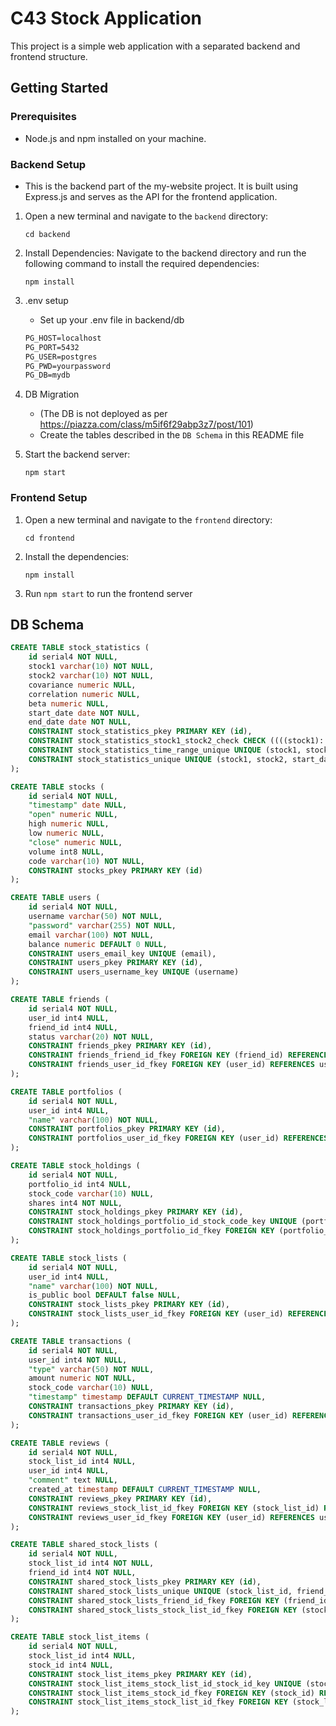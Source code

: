 # C43 Stock Application

This project is a simple web application with a separated backend and frontend structure.

## Getting Started

### Prerequisites

- Node.js and npm installed on your machine.

### Backend Setup
- This is the backend part of the my-website project. It is built using Express.js and serves as the API for the frontend application.

1. Open a new terminal and navigate to the `backend` directory:
   ```
   cd backend
   ```

2. Install Dependencies: Navigate to the backend directory and run the following command to install the required dependencies:

   ```
   npm install
   ```

2. .env setup
   - Set up your .env file in backend/db
   ```txt
   PG_HOST=localhost
   PG_PORT=5432
   PG_USER=postgres
   PG_PWD=yourpassword
   PG_DB=mydb
   ```

3. DB Migration
   - (The DB is not deployed as per https://piazza.com/class/m5if6f29abp3z7/post/101)
   - Create the tables described in the `DB Schema` in this README file

4. Start the backend server:
   ```
   npm start
   ```

### Frontend Setup

1. Open a new terminal and navigate to the `frontend` directory:
   ```
   cd frontend
   ```
2. Install the dependencies:
   ```
   npm install
   ```

3. Run `npm start` to run the frontend server

## DB Schema

```sql
CREATE TABLE stock_statistics (
	id serial4 NOT NULL,
	stock1 varchar(10) NOT NULL,
	stock2 varchar(10) NOT NULL,
	covariance numeric NULL,
	correlation numeric NULL,
	beta numeric NULL,
	start_date date NOT NULL,
	end_date date NOT NULL,
	CONSTRAINT stock_statistics_pkey PRIMARY KEY (id),
	CONSTRAINT stock_statistics_stock1_stock2_check CHECK ((((stock1)::text <> (stock2)::text) OR (beta IS NOT NULL))),
	CONSTRAINT stock_statistics_time_range_unique UNIQUE (stock1, stock2, start_date, end_date),
	CONSTRAINT stock_statistics_unique UNIQUE (stock1, stock2, start_date, end_date)
);

CREATE TABLE stocks (
	id serial4 NOT NULL,
	"timestamp" date NULL,
	"open" numeric NULL,
	high numeric NULL,
	low numeric NULL,
	"close" numeric NULL,
	volume int8 NULL,
	code varchar(10) NOT NULL,
	CONSTRAINT stocks_pkey PRIMARY KEY (id)
);

CREATE TABLE users (
	id serial4 NOT NULL,
	username varchar(50) NOT NULL,
	"password" varchar(255) NOT NULL,
	email varchar(100) NOT NULL,
	balance numeric DEFAULT 0 NULL,
	CONSTRAINT users_email_key UNIQUE (email),
	CONSTRAINT users_pkey PRIMARY KEY (id),
	CONSTRAINT users_username_key UNIQUE (username)
);

CREATE TABLE friends (
	id serial4 NOT NULL,
	user_id int4 NULL,
	friend_id int4 NULL,
	status varchar(20) NOT NULL,
	CONSTRAINT friends_pkey PRIMARY KEY (id),
	CONSTRAINT friends_friend_id_fkey FOREIGN KEY (friend_id) REFERENCES users(id),
	CONSTRAINT friends_user_id_fkey FOREIGN KEY (user_id) REFERENCES users(id)
);

CREATE TABLE portfolios (
	id serial4 NOT NULL,
	user_id int4 NULL,
	"name" varchar(100) NOT NULL,
	CONSTRAINT portfolios_pkey PRIMARY KEY (id),
	CONSTRAINT portfolios_user_id_fkey FOREIGN KEY (user_id) REFERENCES users(id)
);

CREATE TABLE stock_holdings (
	id serial4 NOT NULL,
	portfolio_id int4 NULL,
	stock_code varchar(10) NULL,
	shares int4 NOT NULL,
	CONSTRAINT stock_holdings_pkey PRIMARY KEY (id),
	CONSTRAINT stock_holdings_portfolio_id_stock_code_key UNIQUE (portfolio_id, stock_code),
	CONSTRAINT stock_holdings_portfolio_id_fkey FOREIGN KEY (portfolio_id) REFERENCES portfolios(id)
);

CREATE TABLE stock_lists (
	id serial4 NOT NULL,
	user_id int4 NULL,
	"name" varchar(100) NOT NULL,
	is_public bool DEFAULT false NULL,
	CONSTRAINT stock_lists_pkey PRIMARY KEY (id),
	CONSTRAINT stock_lists_user_id_fkey FOREIGN KEY (user_id) REFERENCES users(id)
);

CREATE TABLE transactions (
	id serial4 NOT NULL,
	user_id int4 NOT NULL,
	"type" varchar(50) NOT NULL,
	amount numeric NOT NULL,
	stock_code varchar(10) NULL,
	"timestamp" timestamp DEFAULT CURRENT_TIMESTAMP NULL,
	CONSTRAINT transactions_pkey PRIMARY KEY (id),
	CONSTRAINT transactions_user_id_fkey FOREIGN KEY (user_id) REFERENCES users(id)
);

CREATE TABLE reviews (
	id serial4 NOT NULL,
	stock_list_id int4 NULL,
	user_id int4 NULL,
	"comment" text NULL,
	created_at timestamp DEFAULT CURRENT_TIMESTAMP NULL,
	CONSTRAINT reviews_pkey PRIMARY KEY (id),
	CONSTRAINT reviews_stock_list_id_fkey FOREIGN KEY (stock_list_id) REFERENCES stock_lists(id),
	CONSTRAINT reviews_user_id_fkey FOREIGN KEY (user_id) REFERENCES users(id)
);

CREATE TABLE shared_stock_lists (
	id serial4 NOT NULL,
	stock_list_id int4 NOT NULL,
	friend_id int4 NOT NULL,
	CONSTRAINT shared_stock_lists_pkey PRIMARY KEY (id),
	CONSTRAINT shared_stock_lists_unique UNIQUE (stock_list_id, friend_id),
	CONSTRAINT shared_stock_lists_friend_id_fkey FOREIGN KEY (friend_id) REFERENCES users(id) ON DELETE CASCADE,
	CONSTRAINT shared_stock_lists_stock_list_id_fkey FOREIGN KEY (stock_list_id) REFERENCES stock_lists(id) ON DELETE CASCADE
);

CREATE TABLE stock_list_items (
	id serial4 NOT NULL,
	stock_list_id int4 NULL,
	stock_id int4 NULL,
	CONSTRAINT stock_list_items_pkey PRIMARY KEY (id),
	CONSTRAINT stock_list_items_stock_list_id_stock_id_key UNIQUE (stock_list_id, stock_id),
	CONSTRAINT stock_list_items_stock_id_fkey FOREIGN KEY (stock_id) REFERENCES stocks(id),
	CONSTRAINT stock_list_items_stock_list_id_fkey FOREIGN KEY (stock_list_id) REFERENCES stock_lists(id)
);
```

